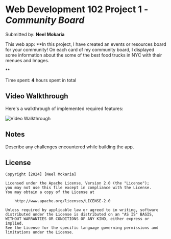 # Web Development 102 Project 1 - *Community Board*

Submitted by: **Neel Mokaria**

This web app: **In this project, I have created an events or resources board for your community! On each card of my community board, I displayed some information about the some of the best food trucks in NYC with their menues and Images.

**

Time spent: **4** hours spent in total

## Video Walkthrough

Here's a walkthrough of implemented required features:

<img src='https://github.com/nmokaria27/Codepath-Web102-Community-Board/blob/main/walkthrough.gif' title='Video Walkthrough' width='' alt='Video Walkthrough' />

## Notes

Describe any challenges encountered while building the app.

## License

    Copyright [2024] [Neel Mokaria]

    Licensed under the Apache License, Version 2.0 (the "License");
    you may not use this file except in compliance with the License.
    You may obtain a copy of the License at

        http://www.apache.org/licenses/LICENSE-2.0

    Unless required by applicable law or agreed to in writing, software
    distributed under the License is distributed on an "AS IS" BASIS,
    WITHOUT WARRANTIES OR CONDITIONS OF ANY KIND, either express or implied.
    See the License for the specific language governing permissions and
    limitations under the License.
